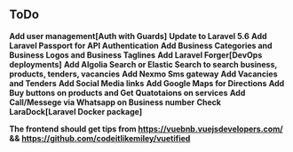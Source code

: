 ## ToDo 

**Add user management[Auth with Guards]**
**Update to Laravel 5.6**
**Add Laravel Passport for API Authentication**
**Add Business Categories and Business Logos and Business Taglines**
**Add Laravel Forger[DevOps deployments]**
**Add Algolia Search or Elastic Search to search business, products, tenders, vacancies**
**Add Nexmo Sms gateway**
**Add Vacancies and Tenders**
**Add Social Media links**
**Add Google Maps for Directions**
**Add Buy buttons on products and Get Quatotaions on services**
**Add Call/Messege via Whatsapp on Business number**
**Check LaraDock[Laravel Docker package]**


**The frontend should get tips from https://vuebnb.vuejsdevelopers.com/ && https://github.com/codeitlikemiley/vuetified**




